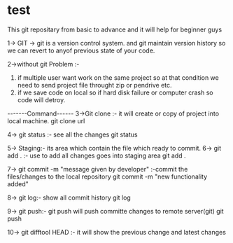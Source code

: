 # test
This git repositary from basic to advance
and it will help for beginner guys


1-> GIT -> git is a version control system. and git maintain version history so we can revert to anyof previous state of your code.

2->without git Problem :-
   1. if multiple user want work on the same project so at that condition we need to send project file throught zip or pendrive etc.
   2. if we save code on local so if hard disk failure or computer crash so code will detroy.
   
   -------Command------
 3->Git clone :- it will create or copy of project into local machine.
       git clone url
       
 4-> git status :- see all the changes 
        git status
        
 5-> Staging:- its area which contain the file which ready to commit.
 6-> git add . :- use to add all changes goes into staging area
           git add .
           
  7-> git commit -m "message given by developer" :-commit the files/changes to the local repository
                  git commit -m "new functionality added"
                  
  8-> git log:- show all commit history
        git log
        
   9-> git push:- git push will push committe changes to remote server(git)
         git push
         
   10-> git difftool HEAD :- it will show the previous change and latest changes
